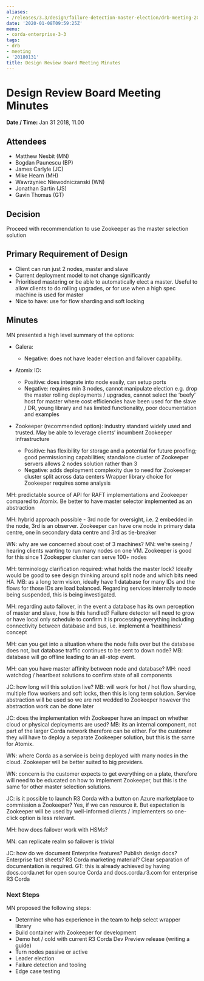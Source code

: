 ```yaml
---
aliases:
- /releases/3.3/design/failure-detection-master-election/drb-meeting-20180131.html
date: '2020-01-08T09:59:25Z'
menu:
- corda-enterprise-3-3
tags:
- drb
- meeting
- '20180131'
title: Design Review Board Meeting Minutes
---
```



# Design Review Board Meeting Minutes

**Date / Time:** Jan 31 2018, 11.00


## Attendees


* Matthew Nesbit (MN)
* Bogdan Paunescu (BP)
* James Carlyle (JC)
* Mike Hearn (MH)
* Wawrzyniec Niewodniczanski (WN)
* Jonathan Sartin (JS)
* Gavin Thomas (GT)


## **Decision**

Proceed with recommendation to use Zookeeper as the master selection solution


## **Primary Requirement of Design**


* Client can run just 2 nodes, master and slave
* Current deployment model to not change significantly
* Prioritised mastering or be able to automatically elect a master. Useful to allow clients to do rolling upgrades, or for use when a high spec machine is used for master
* Nice to have: use for flow sharding and soft locking


## **Minutes**

MN presented a high level summary of the options:


* Galera:
    * Negative: does not have leader election and failover capability.


* Atomix IO:
    * Positive: does integrate into node easily, can setup ports
    * Negative: requires min 3 nodes, cannot manipulate election e.g. drop the master rolling deployments / upgrades, cannot select the ‘beefy’ host for master where cost efficiencies have been used for the slave / DR, young library and has limited functionality, poor documentation and examples


* Zookeeper (recommended option): industry standard widely used and trusted. May be able to leverage clients’ incumbent Zookeeper infrastructure
    * Positive: has flexibility for storage and a potential for future proofing; good permissioning capabilities; standalone cluster of Zookeeper servers allows 2 nodes solution rather than 3
    * Negative: adds deployment complexity due to need for Zookeeper cluster split across data centers
Wrapper library choice for Zookeeper requires some analysis



MH: predictable source of API for RAFT implementations and Zookeeper compared to Atomix. Be better to have master
selector implemented as an abstraction

MH: hybrid approach possible - 3rd node for oversight, i.e. 2 embedded in the node, 3rd is an observer. Zookeeper can
have one node in primary data centre, one in secondary data centre and 3rd as tie-breaker

WN: why are we concerned about cost of 3 machines? MN: we’re seeing / hearing clients wanting to run many nodes on one
VM. Zookeeper is good for this since 1 Zookepper cluster can serve 100+ nodes

MH: terminology clarification required: what holds the master lock? Ideally would be good to see design thinking around
split node and which bits need HA. MB: as a long term vision, ideally have 1 database for many IDs and the flows for
those IDs are load balanced. Regarding services internally to node being suspended, this is being investigated.

MH: regarding auto failover, in the event a database has its own perception of master and slave, how is this handled?
Failure detector will need to grow or have local only schedule to confirm it is processing everything including
connectivity between database and bus, i.e. implement a ‘healthiness’ concept

MH: can you get into a situation where the node fails over but the database does not, but database traffic continues to
be sent to down node? MB: database will go offline leading to an all-stop event.

MH: can you have master affinity between node and database? MH: need watchdog / heartbeat solutions to confirm state of
all components

JC: how long will this solution live? MB: will work for hot / hot flow sharding, multiple flow workers and soft locks,
then this is long term solution. Service abstraction will be used so we are not wedded to Zookeeper however the
abstraction work can be done later

JC: does the implementation with Zookeeper have an impact on whether cloud or physical deployments are used? MB: its an
internal component, not part of the larger Corda network therefore can be either. For the customer they will have to
deploy a separate Zookeeper solution, but this is the same for Atomix.

WN: where Corda as a service is being deployed with many nodes in the cloud. Zookeeper will be better suited to big
providers.

WN: concern is the customer expects to get everything on a plate, therefore will need to be educated on how to implement
Zookeeper, but this is the same for other master selection solutions.

JC: is it possible to launch R3 Corda with a button on Azure marketplace to commission a Zookeeper? Yes, if we can
resource it. But expectation is Zookeeper will be used by well-informed clients / implementers so one-click option is
less relevant.

MH: how does failover work with HSMs?

MN: can replicate realm so failover is trivial

JC: how do we document Enterprise features? Publish design docs? Enterprise fact sheets? R3 Corda marketing material?
Clear separation of documentation is required. GT: this is already achieved by having docs.corda.net for open source
Corda and docs.corda.r3.com for enterprise R3 Corda


### Next Steps

MN proposed the following steps:


* Determine who has experience in the team to help select wrapper library
* Build container with Zookeeper for development
* Demo hot / cold with current R3 Corda Dev Preview release (writing a guide)
* Turn nodes passive or active
* Leader election
* Failure detection and tooling
* Edge case testing

